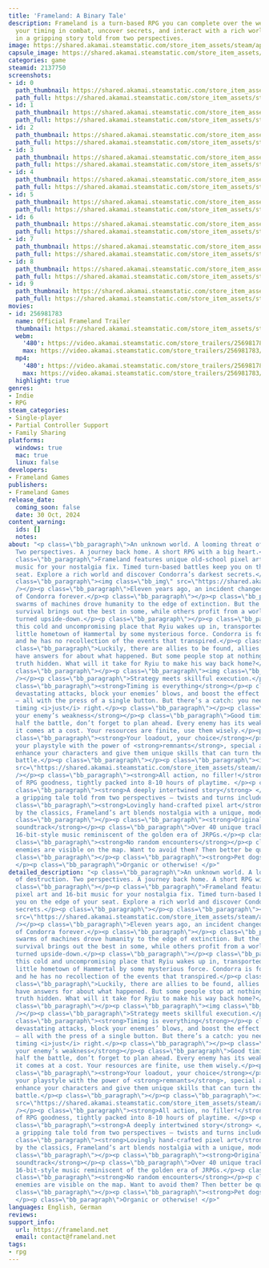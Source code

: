 ```yaml
---
title: 'Frameland: A Binary Tale'
description: Frameland is a turn-based RPG you can complete over the weekend. Perfect
  your timing in combat, uncover secrets, and interact with a rich world and its characters
  in a gripping story told from two perspectives.
image: https://shared.akamai.steamstatic.com/store_item_assets/steam/apps/2137750/header.jpg?t=1732542224
capsule_image: https://shared.akamai.steamstatic.com/store_item_assets/steam/apps/2137750/66c370c8200f7f8e8fd80535766bf45d0eac9ad4/capsule_231x87.jpg?t=1732542224
categories: game
steamid: 2137750
screenshots:
- id: 0
  path_thumbnail: https://shared.akamai.steamstatic.com/store_item_assets/steam/apps/2137750/ss_98693930cd9aeafb96f7db502e91f852270c66ac.600x338.jpg?t=1732542224
  path_full: https://shared.akamai.steamstatic.com/store_item_assets/steam/apps/2137750/ss_98693930cd9aeafb96f7db502e91f852270c66ac.1920x1080.jpg?t=1732542224
- id: 1
  path_thumbnail: https://shared.akamai.steamstatic.com/store_item_assets/steam/apps/2137750/ss_75b0c344827d170586ca93f3137112db359aa254.600x338.jpg?t=1732542224
  path_full: https://shared.akamai.steamstatic.com/store_item_assets/steam/apps/2137750/ss_75b0c344827d170586ca93f3137112db359aa254.1920x1080.jpg?t=1732542224
- id: 2
  path_thumbnail: https://shared.akamai.steamstatic.com/store_item_assets/steam/apps/2137750/ss_a818f199f6d4581b7fcdc9faf2ac6f7461565acf.600x338.jpg?t=1732542224
  path_full: https://shared.akamai.steamstatic.com/store_item_assets/steam/apps/2137750/ss_a818f199f6d4581b7fcdc9faf2ac6f7461565acf.1920x1080.jpg?t=1732542224
- id: 3
  path_thumbnail: https://shared.akamai.steamstatic.com/store_item_assets/steam/apps/2137750/ss_20fca88052db1686da799476872f8305c0c7ba26.600x338.jpg?t=1732542224
  path_full: https://shared.akamai.steamstatic.com/store_item_assets/steam/apps/2137750/ss_20fca88052db1686da799476872f8305c0c7ba26.1920x1080.jpg?t=1732542224
- id: 4
  path_thumbnail: https://shared.akamai.steamstatic.com/store_item_assets/steam/apps/2137750/ss_fa6e592fa7a67e4382802a331ecf7bb4b5776f1f.600x338.jpg?t=1732542224
  path_full: https://shared.akamai.steamstatic.com/store_item_assets/steam/apps/2137750/ss_fa6e592fa7a67e4382802a331ecf7bb4b5776f1f.1920x1080.jpg?t=1732542224
- id: 5
  path_thumbnail: https://shared.akamai.steamstatic.com/store_item_assets/steam/apps/2137750/ss_e0d0d4961e7182549e00371bd0ca113b497b1821.600x338.jpg?t=1732542224
  path_full: https://shared.akamai.steamstatic.com/store_item_assets/steam/apps/2137750/ss_e0d0d4961e7182549e00371bd0ca113b497b1821.1920x1080.jpg?t=1732542224
- id: 6
  path_thumbnail: https://shared.akamai.steamstatic.com/store_item_assets/steam/apps/2137750/ss_e253657c0c53de4e4321192b30a208c307f2a59e.600x338.jpg?t=1732542224
  path_full: https://shared.akamai.steamstatic.com/store_item_assets/steam/apps/2137750/ss_e253657c0c53de4e4321192b30a208c307f2a59e.1920x1080.jpg?t=1732542224
- id: 7
  path_thumbnail: https://shared.akamai.steamstatic.com/store_item_assets/steam/apps/2137750/ss_8aad8059a13bf11d8720f3f51f73dfa91284a430.600x338.jpg?t=1732542224
  path_full: https://shared.akamai.steamstatic.com/store_item_assets/steam/apps/2137750/ss_8aad8059a13bf11d8720f3f51f73dfa91284a430.1920x1080.jpg?t=1732542224
- id: 8
  path_thumbnail: https://shared.akamai.steamstatic.com/store_item_assets/steam/apps/2137750/ss_2e283e7300f745c42c38c4e86be4d989597220e6.600x338.jpg?t=1732542224
  path_full: https://shared.akamai.steamstatic.com/store_item_assets/steam/apps/2137750/ss_2e283e7300f745c42c38c4e86be4d989597220e6.1920x1080.jpg?t=1732542224
- id: 9
  path_thumbnail: https://shared.akamai.steamstatic.com/store_item_assets/steam/apps/2137750/ss_2e738f86d5c0931f3272be7db81eac7773cd6eb2.600x338.jpg?t=1732542224
  path_full: https://shared.akamai.steamstatic.com/store_item_assets/steam/apps/2137750/ss_2e738f86d5c0931f3272be7db81eac7773cd6eb2.1920x1080.jpg?t=1732542224
movies:
- id: 256981783
  name: Official Frameland Trailer
  thumbnail: https://shared.akamai.steamstatic.com/store_item_assets/steam/apps/256981783/movie.293x165.jpg?t=1699796102
  webm:
    '480': https://video.akamai.steamstatic.com/store_trailers/256981783/movie480_vp9.webm?t=1699796102
    max: https://video.akamai.steamstatic.com/store_trailers/256981783/movie_max_vp9.webm?t=1699796102
  mp4:
    '480': https://video.akamai.steamstatic.com/store_trailers/256981783/movie480.mp4?t=1699796102
    max: https://video.akamai.steamstatic.com/store_trailers/256981783/movie_max.mp4?t=1699796102
  highlight: true
genres:
- Indie
- RPG
steam_categories:
- Single-player
- Partial Controller Support
- Family Sharing
platforms:
  windows: true
  mac: true
  linux: false
developers:
- Frameland Games
publishers:
- Frameland Games
release_date:
  coming_soon: false
  date: 30 Oct, 2024
content_warning:
  ids: []
  notes:
about: "<p class=\"bb_paragraph\">An unknown world. A looming threat of destruction.
  Two perspectives. A journey back home. A short RPG with a big heart.</p><p class=\"bb_paragraph\"></p><p
  class=\"bb_paragraph\">Frameland features unique old-school pixel art and 16-bit
  music for your nostalgia fix. Timed turn-based battles keep you on the edge of your
  seat. Explore a rich world and discover Condorra’s darkest secrets.</p><p class=\"bb_paragraph\"></p><p
  class=\"bb_paragraph\"><img class=\"bb_img\" src=\"https://shared.akamai.steamstatic.com/store_item_assets/steam/apps/2137750/extras/banner_story.png?t=1732542224\"
  /></p><p class=\"bb_paragraph\">Eleven years ago, an incident changed the world
  of Condorra forever.</p><p class=\"bb_paragraph\"></p><p class=\"bb_paragraph\">Ravaging
  swarms of machines drove humanity to the edge of extinction. But the struggle for
  survival brings out the best in some, while others profit from a world that’s been
  turned upside-down.</p><p class=\"bb_paragraph\"></p><p class=\"bb_paragraph\">It’s
  this cold and uncompromising place that Ryiu wakes up in, transported from his quaint
  little hometown of Hammertal by some mysterious force. Condorra is foreign to Ryiu,
  and he has no recollection of the events that transpired.</p><p class=\"bb_paragraph\"></p><p
  class=\"bb_paragraph\">Luckily, there are allies to be found, allies that might
  have answers for about what happened. But some people stop at nothing to keep the
  truth hidden. What will it take for Ryiu to make his way back home?</p><p class=\"bb_paragraph\"></p><p
  class=\"bb_paragraph\"></p><p class=\"bb_paragraph\"><img class=\"bb_img\" src=\"https://shared.akamai.steamstatic.com/store_item_assets/steam/apps/2137750/extras/banner_battles.png?t=1732542224\"
  /></p><p class=\"bb_paragraph\">Strategy meets skillful execution.</p><p class=\"bb_paragraph\"></p><p
  class=\"bb_paragraph\"><strong>Timing is everything</strong></p><p class=\"bb_paragraph\">Unleash
  devastating attacks, block your enemies’ blows, and boost the effect of your items
  — all with the press of a single button. But there’s a catch: you need to get the
  timing <i>just</i> right.</p><p class=\"bb_paragraph\"></p><p class=\"bb_paragraph\"><strong>Exploit
  your enemy’s weakness</strong></p><p class=\"bb_paragraph\">Good timing is only
  half the battle, don’t forget to plan ahead. Every enemy has its weakness, but exploiting
  it comes at a cost. Your resources are finite, use them wisely.</p><p class=\"bb_paragraph\"></p><p
  class=\"bb_paragraph\"><strong>Your loadout, your choice</strong></p><p class=\"bb_paragraph\">Customize
  your playstyle with the power of <strong>remnants</strong>, special artifacts that
  enhance your characters and give them unique skills that can turn the tide of a
  battle.</p><p class=\"bb_paragraph\"></p><p class=\"bb_paragraph\"><img class=\"bb_img\"
  src=\"https://shared.akamai.steamstatic.com/store_item_assets/steam/apps/2137750/extras/banner_features.png?t=1732542224\"
  /></p><p class=\"bb_paragraph\"><strong>All action, no filler!</strong></p><p class=\"bb_paragraph\">Plenty
  of RPG goodness, tightly packed into 8-10 hours of playtime. </p><p class=\"bb_paragraph\"></p><p
  class=\"bb_paragraph\"><strong>A deeply intertwined story</strong> </p><p class=\"bb_paragraph\">Experience
  a gripping tale told from two perspectives — twists and turns included.</p><p class=\"bb_paragraph\"></p><p
  class=\"bb_paragraph\"><strong>Lovingly hand-crafted pixel art</strong></p><p class=\"bb_paragraph\">Inspired
  by the classics, Frameland’s art blends nostalgia with a unique, modern touch.</p><p
  class=\"bb_paragraph\"></p><p class=\"bb_paragraph\"><strong>Original old-school
  soundtrack</strong></p><p class=\"bb_paragraph\">Over 40 unique tracks of original
  16-bit-style music reminiscent of the golden era of JRPGs.</p><p class=\"bb_paragraph\"></p><p
  class=\"bb_paragraph\"><strong>No random encounters</strong></p><p class=\"bb_paragraph\">All
  enemies are visible on the map. Want to avoid them? Then better be quick!</p><p
  class=\"bb_paragraph\"></p><p class=\"bb_paragraph\"><strong>Pet dogs</strong> \U0001F436
  </p><p class=\"bb_paragraph\">Organic or otherwise! </p>"
detailed_description: "<p class=\"bb_paragraph\">An unknown world. A looming threat
  of destruction. Two perspectives. A journey back home. A short RPG with a big heart.</p><p
  class=\"bb_paragraph\"></p><p class=\"bb_paragraph\">Frameland features unique old-school
  pixel art and 16-bit music for your nostalgia fix. Timed turn-based battles keep
  you on the edge of your seat. Explore a rich world and discover Condorra’s darkest
  secrets.</p><p class=\"bb_paragraph\"></p><p class=\"bb_paragraph\"><img class=\"bb_img\"
  src=\"https://shared.akamai.steamstatic.com/store_item_assets/steam/apps/2137750/extras/banner_story.png?t=1732542224\"
  /></p><p class=\"bb_paragraph\">Eleven years ago, an incident changed the world
  of Condorra forever.</p><p class=\"bb_paragraph\"></p><p class=\"bb_paragraph\">Ravaging
  swarms of machines drove humanity to the edge of extinction. But the struggle for
  survival brings out the best in some, while others profit from a world that’s been
  turned upside-down.</p><p class=\"bb_paragraph\"></p><p class=\"bb_paragraph\">It’s
  this cold and uncompromising place that Ryiu wakes up in, transported from his quaint
  little hometown of Hammertal by some mysterious force. Condorra is foreign to Ryiu,
  and he has no recollection of the events that transpired.</p><p class=\"bb_paragraph\"></p><p
  class=\"bb_paragraph\">Luckily, there are allies to be found, allies that might
  have answers for about what happened. But some people stop at nothing to keep the
  truth hidden. What will it take for Ryiu to make his way back home?</p><p class=\"bb_paragraph\"></p><p
  class=\"bb_paragraph\"></p><p class=\"bb_paragraph\"><img class=\"bb_img\" src=\"https://shared.akamai.steamstatic.com/store_item_assets/steam/apps/2137750/extras/banner_battles.png?t=1732542224\"
  /></p><p class=\"bb_paragraph\">Strategy meets skillful execution.</p><p class=\"bb_paragraph\"></p><p
  class=\"bb_paragraph\"><strong>Timing is everything</strong></p><p class=\"bb_paragraph\">Unleash
  devastating attacks, block your enemies’ blows, and boost the effect of your items
  — all with the press of a single button. But there’s a catch: you need to get the
  timing <i>just</i> right.</p><p class=\"bb_paragraph\"></p><p class=\"bb_paragraph\"><strong>Exploit
  your enemy’s weakness</strong></p><p class=\"bb_paragraph\">Good timing is only
  half the battle, don’t forget to plan ahead. Every enemy has its weakness, but exploiting
  it comes at a cost. Your resources are finite, use them wisely.</p><p class=\"bb_paragraph\"></p><p
  class=\"bb_paragraph\"><strong>Your loadout, your choice</strong></p><p class=\"bb_paragraph\">Customize
  your playstyle with the power of <strong>remnants</strong>, special artifacts that
  enhance your characters and give them unique skills that can turn the tide of a
  battle.</p><p class=\"bb_paragraph\"></p><p class=\"bb_paragraph\"><img class=\"bb_img\"
  src=\"https://shared.akamai.steamstatic.com/store_item_assets/steam/apps/2137750/extras/banner_features.png?t=1732542224\"
  /></p><p class=\"bb_paragraph\"><strong>All action, no filler!</strong></p><p class=\"bb_paragraph\">Plenty
  of RPG goodness, tightly packed into 8-10 hours of playtime. </p><p class=\"bb_paragraph\"></p><p
  class=\"bb_paragraph\"><strong>A deeply intertwined story</strong> </p><p class=\"bb_paragraph\">Experience
  a gripping tale told from two perspectives — twists and turns included.</p><p class=\"bb_paragraph\"></p><p
  class=\"bb_paragraph\"><strong>Lovingly hand-crafted pixel art</strong></p><p class=\"bb_paragraph\">Inspired
  by the classics, Frameland’s art blends nostalgia with a unique, modern touch.</p><p
  class=\"bb_paragraph\"></p><p class=\"bb_paragraph\"><strong>Original old-school
  soundtrack</strong></p><p class=\"bb_paragraph\">Over 40 unique tracks of original
  16-bit-style music reminiscent of the golden era of JRPGs.</p><p class=\"bb_paragraph\"></p><p
  class=\"bb_paragraph\"><strong>No random encounters</strong></p><p class=\"bb_paragraph\">All
  enemies are visible on the map. Want to avoid them? Then better be quick!</p><p
  class=\"bb_paragraph\"></p><p class=\"bb_paragraph\"><strong>Pet dogs</strong> \U0001F436
  </p><p class=\"bb_paragraph\">Organic or otherwise! </p>"
languages: English, German
reviews:
support_info:
  url: https://frameland.net
  email: contact@frameland.net
tags:
- rpg
---
```

